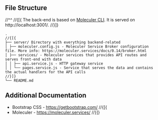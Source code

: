 ﻿## File Structure
//^^
//{[{
The back-end is based on [Moleculer CLI](https://moleculer.services/docs/0.14/usage.html#Create-a-Moleculer-project). It is served on http://localhost:3001/.
//}]}

```
.
//{[{
├── server/ Directory with everything backend-related
│ ├── moleculer.config.js - Moleculer Service Broker configuration file. More info: https://moleculer.services/docs/0.14/broker.html
│ ├── services/ - Moleculer services that provides API routes and serves front-end with data
│ │ ├── api.service.js - HTTP gateway service
│ │ └── pages.service.js - Service that serves the data and contains the actual handlers for the API calls
//}]}
└── README.md
```

## Additional Documentation

- Bootstrap CSS - https://getbootstrap.com/
//{[{
- Moleculer - https://moleculer.services/
//}]}

